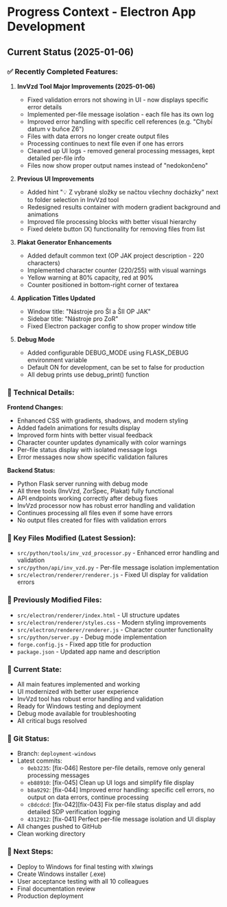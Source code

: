 # Progress Context - Electron App Development

## Current Status (2025-01-06)

### ✅ Recently Completed Features:

1. **InvVzd Tool Major Improvements (2025-01-06)**
   - Fixed validation errors not showing in UI - now displays specific error details
   - Implemented per-file message isolation - each file has its own log
   - Improved error handling with specific cell references (e.g. "Chybí datum v buňce Z6")
   - Files with data errors no longer create output files
   - Processing continues to next file even if one has errors
   - Cleaned up UI logs - removed general processing messages, kept detailed per-file info
   - Files now show proper output names instead of "nedokončeno"

2. **Previous UI Improvements**
   - Added hint "💡 Z vybrané složky se načtou všechny docházky" next to folder selection in InvVzd tool
   - Redesigned results container with modern gradient background and animations
   - Improved file processing blocks with better visual hierarchy
   - Fixed delete button (X) functionality for removing files from list

3. **Plakat Generator Enhancements**
   - Added default common text (OP JAK project description - 220 characters)
   - Implemented character counter (220/255) with visual warnings
   - Yellow warning at 80% capacity, red at 90%
   - Counter positioned in bottom-right corner of textarea

4. **Application Titles Updated**
   - Window title: "Nástroje pro ŠI a ŠII OP JAK" 
   - Sidebar title: "Nástroje pro ZoR"
   - Fixed Electron packager config to show proper window title

5. **Debug Mode**
   - Added configurable DEBUG_MODE using FLASK_DEBUG environment variable
   - Default ON for development, can be set to false for production
   - All debug prints use debug_print() function

### 🔧 Technical Details:

**Frontend Changes:**
- Enhanced CSS with gradients, shadows, and modern styling
- Added fadeIn animations for results display
- Improved form hints with better visual feedback
- Character counter updates dynamically with color warnings
- Per-file status display with isolated message logs
- Error messages now show specific validation failures

**Backend Status:**
- Python Flask server running with debug mode
- All three tools (InvVzd, ZorSpec, Plakat) fully functional
- API endpoints working correctly after debug fixes
- InvVzd processor now has robust error handling and validation
- Continues processing all files even if some have errors
- No output files created for files with validation errors

### 📁 Key Files Modified (Latest Session):
- `src/python/tools/inv_vzd_processor.py` - Enhanced error handling and validation
- `src/python/api/inv_vzd.py` - Per-file message isolation implementation
- `src/electron/renderer/renderer.js` - Fixed UI display for validation errors

### 📁 Previously Modified Files:
- `src/electron/renderer/index.html` - UI structure updates
- `src/electron/renderer/styles.css` - Modern styling improvements
- `src/electron/renderer/renderer.js` - Character counter functionality
- `src/python/server.py` - Debug mode implementation
- `forge.config.js` - Fixed app title for production
- `package.json` - Updated app name and description

### 🎯 Current State:
- All main features implemented and working
- UI modernized with better user experience
- InvVzd tool has robust error handling and validation
- Ready for Windows testing and deployment
- Debug mode available for troubleshooting
- All critical bugs resolved

### 💾 Git Status:
- Branch: `deployment-windows`
- Latest commits:
  - `0eb3235`: [fix-046] Restore per-file details, remove only general processing messages
  - `eb88910`: [fix-045] Clean up UI logs and simplify file display
  - `b8a9292`: [fix-044] Improved error handling: specific cell errors, no output on data errors, continue processing
  - `c8dcdcd`: [fix-042][fix-043] Fix per-file status display and add detailed SDP verification logging
  - `4312912`: [fix-041] Perfect per-file message isolation and UI display
- All changes pushed to GitHub
- Clean working directory

### 🚀 Next Steps:
- Deploy to Windows for final testing with xlwings
- Create Windows installer (.exe)
- User acceptance testing with all 10 colleagues
- Final documentation review
- Production deployment